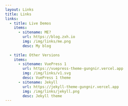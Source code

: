 ```yaml
---
layout: Links
title: Links
links:
  - title: Live Demos
    items:
      - sitename: ME?
        url: https://blog.zxh.io
        img: /img/links/me.png
        desc: My blog
        
  - title: Other Versions
    items:
      - sitename: VuePress 1
        url: https://vuepress-theme-gungnir.vercel.app
        img: /img/links/v1.svg
        desc: VuePress 1 theme
      - sitename: Jekyll
        url: https://jekyll-theme-gungnir.vercel.app
        img: /img/links/jekyll.png
        desc: Jekyll theme
---
```

